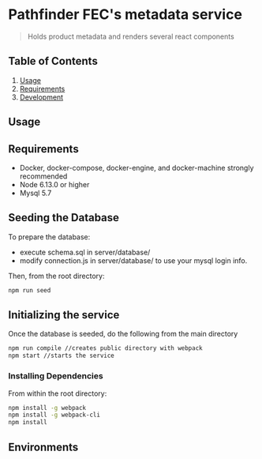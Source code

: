 # Pathfinder FEC's metadata service

> Holds product metadata and renders several react components


## Table of Contents

1. [Usage](#Usage)
1. [Requirements](#requirements)
1. [Development](#development)

## Usage



## Requirements

- Docker, docker-compose, docker-engine, and docker-machine strongly recommended
- Node 6.13.0 or higher
- Mysql 5.7


## Seeding the Database

To prepare the database:
- execute schema.sql in server/database/
- modify connection.js in server/database/ to use your mysql login info.

Then, from the root directory:

```sh
npm run seed
```

## Initializing the service

Once the database is seeded, do the following from the main directory

```sh
npm run compile //creates public directory with webpack
npm start //starts the service
```

### Installing Dependencies

From within the root directory:

```sh
npm install -g webpack
npm install -g webpack-cli
npm install
```


## Environments
